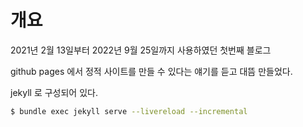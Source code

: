 # 개요

2021년 2월 13일부터 2022년 9월 25일까지 사용하였던 첫번째 블로그

github pages 에서 정적 사이트를 만들 수 있다는 얘기를 듣고 대뜸 만들었다.

jekyll 로 구성되어 있다.

```bash
$ bundle exec jekyll serve --livereload --incremental
```
